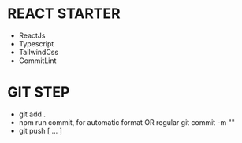# REACT STARTER

-   ReactJs
-   Typescript
-   TailwindCss
-   CommitLint

# GIT STEP

-   git add .
-   npm run commit, for automatic format OR regular git commit -m ""
-   git push [ ... ]
